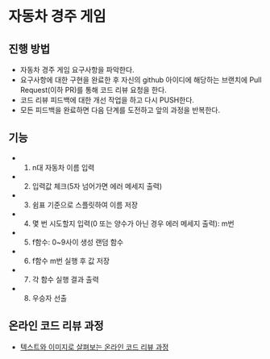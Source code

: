 # 자동차 경주 게임
## 진행 방법
* 자동차 경주 게임 요구사항을 파악한다.
* 요구사항에 대한 구현을 완료한 후 자신의 github 아이디에 해당하는 브랜치에 Pull Request(이하 PR)를 통해 코드 리뷰 요청을 한다.
* 코드 리뷰 피드백에 대한 개선 작업을 하고 다시 PUSH한다.
* 모든 피드백을 완료하면 다음 단계를 도전하고 앞의 과정을 반복한다.


## 기능
* 1. n대 자동차 이름 입력  
* 2. 입력값 체크(5자 넘어가면 에러 메세지 출력)
* 3. 쉼표 기준으로 스플릿하여 이름 저장
* 4. 몇 번 시도할지 입력(0 또는 양수가 아닌 경우 에러 메세지 출력): m번
* 5. f함수: 0~9사이 생성 랜덤 함수  
* 6. f함수 m번 실행 후 값 저장
* 7. 각 함수 실행 결과 출력
* 8. 우승자 선출
## 온라인 코드 리뷰 과정
* [텍스트와 이미지로 살펴보는 온라인 코드 리뷰 과정](https://github.com/next-step/nextstep-docs/tree/master/codereview)